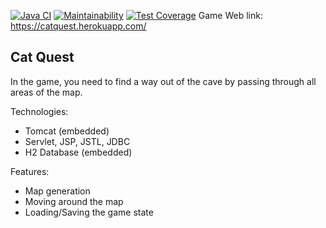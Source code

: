 [![Java CI](https://github.com/opifexM/CatQuest/actions/workflows/main.yml/badge.svg)](https://github.com/opifexM/CatQuest/actions/workflows/main.yml)
[![Maintainability](https://api.codeclimate.com/v1/badges/7849196a1b5d443646f3/maintainability)](https://codeclimate.com/github/opifexM/CatQuest/maintainability)
[![Test Coverage](https://api.codeclimate.com/v1/badges/7849196a1b5d443646f3/test_coverage)](https://codeclimate.com/github/opifexM/CatQuest/test_coverage)
Game Web link: https://catquest.herokuapp.com/

## Cat Quest
In the game, you need to find a way out of the cave by passing through all areas of the map.

Technologies:
- Tomcat (embedded)
- Servlet, JSP, JSTL, JDBC
- H2 Database (embedded)

Features:
- Map generation
- Moving around the map
- Loading/Saving the game state
